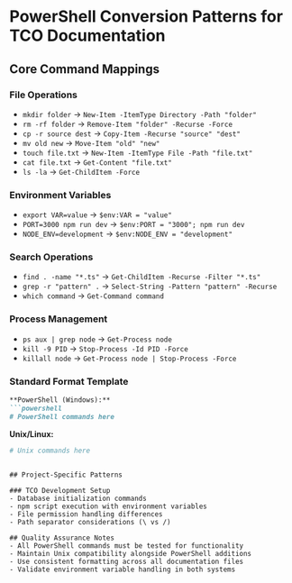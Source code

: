 # PowerShell Conversion Patterns for TCO Documentation

## Core Command Mappings

### File Operations
- `mkdir folder` → `New-Item -ItemType Directory -Path "folder"`
- `rm -rf folder` → `Remove-Item "folder" -Recurse -Force`  
- `cp -r source dest` → `Copy-Item -Recurse "source" "dest"`
- `mv old new` → `Move-Item "old" "new"`
- `touch file.txt` → `New-Item -ItemType File -Path "file.txt"`
- `cat file.txt` → `Get-Content "file.txt"`
- `ls -la` → `Get-ChildItem -Force`

### Environment Variables
- `export VAR=value` → `$env:VAR = "value"`
- `PORT=3000 npm run dev` → `$env:PORT = "3000"; npm run dev`
- `NODE_ENV=development` → `$env:NODE_ENV = "development"`

### Search Operations
- `find . -name "*.ts"` → `Get-ChildItem -Recurse -Filter "*.ts"`
- `grep -r "pattern" .` → `Select-String -Pattern "pattern" -Recurse`
- `which command` → `Get-Command command`

### Process Management
- `ps aux | grep node` → `Get-Process node`
- `kill -9 PID` → `Stop-Process -Id PID -Force`
- `killall node` → `Get-Process node | Stop-Process -Force`

### Standard Format Template
```markdown
**PowerShell (Windows):**
```powershell
# PowerShell commands here
```

**Unix/Linux:**
```bash
# Unix commands here
```
```

## Project-Specific Patterns

### TCO Development Setup
- Database initialization commands
- npm script execution with environment variables
- File permission handling differences
- Path separator considerations (\ vs /)

## Quality Assurance Notes
- All PowerShell commands must be tested for functionality
- Maintain Unix compatibility alongside PowerShell additions
- Use consistent formatting across all documentation files
- Validate environment variable handling in both systems